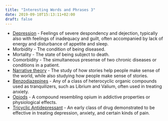 ```yaml
---
title: "Interesting Words and Phrases 3"
date: 2019-09-10T15:13:11+02:00
draft: false
---
```


<ul>
<li> <a href="https://www.psychiatry.org/patients-families/depression/what-is-depression">Depression</a> - Feelings of severe despondency and dejection, typically also with feelings of inadequacy and guilt, often accompanied by lack of energy and disturbance of appetite and sleep. </li>
<li> Morbidity - The condition of being diseased. </li>
<li> Mortality - The state of being subject to death. </li> 
<li> Comorbidity - The simultaneous presense of two chronic diseases or conditions in a patient. </li> 
<li> <a href="https://projectnarrative.osu.edu/about/what-is-narrative-theory">Narrative theory</a>  - The study of how stories help people make sense of the world, while also studying how people make sense of stories. </li>
<li> <a href="https://www.rxlist.com/benzodiazepines/drugs-condition.htm"> Benzodiazepines</a> - Any of a class of heterocyclic organic compounds used as tranquilizers, such as Librium and Valium, often used in treating anxiety. </li> 
<li> <a href="https://www.fda.gov/Drugs/DrugSafety/InformationbyDrugClass/ucm337066.htm">Opiods</a> - A compound resembling opium in addictive properties or physiological effects.</li>
<li> <a href="https://www.rxlist.com/tricyclic_antidepressants_tcas/drugs-condition.htm"> Tricyclic Antidepressant</a> - An early class of drug demonstrated to be effective in treating depression, anxiety, and certain kinds of pain.</li>
</ul>
